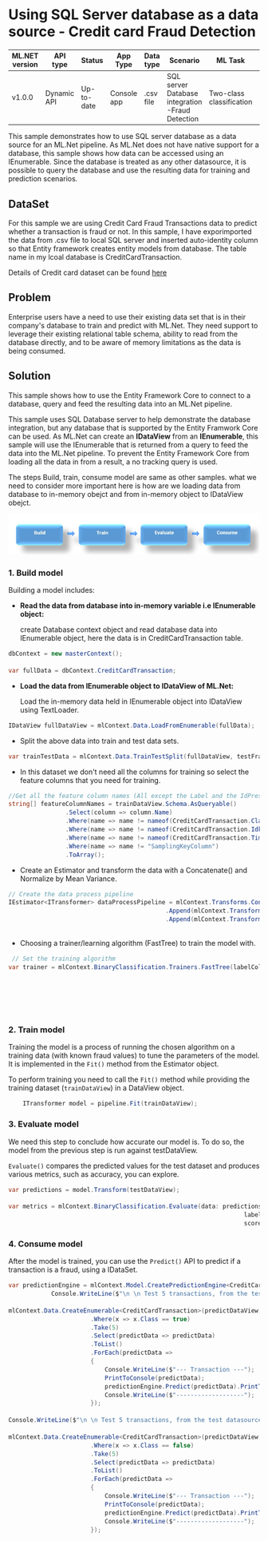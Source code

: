 #  Using SQL Server database as a data source - Credit card Fraud Detection

| ML.NET version | API type          | Status                        | App Type    | Data type | Scenario            | ML Task                   | Algorithms                  |
|----------------|-------------------|-------------------------------|-------------|-----------|---------------------|---------------------------|-----------------------------|
| v1.0.0           | Dynamic API | Up-to-date | Console app | .csv file | SQL server Database integration -Fraud Detection | Two-class classification | FastTree Binary Classification |


This sample demonstrates how to use SQL server database as a data source for an ML.Net pipeline. As ML.Net does not have native support for a database, this sample shows how data can be accessed using an IEnumerable. Since the database is treated as any other datasource, it is possible to query the database and use the resulting data for training and prediction scenarios.

## DataSet

For this sample we are using Credit Card Fraud Transactions data to predict whether a transaction is fraud or not. In this sample, I have exporimported the data from .csv file to local SQL server and inserted auto-identity column so that Entity framework creates entity models from database. The table name in my lcoal database is CreditCardTransaction. 

Details of Credit card dataset can be found [here](./docs/Dataset_Details.txt)

## Problem
Enterprise users have a need to use their existing data set that is in their company's database to train and predict with ML.Net. They need support to leverage their existing relational table schema, ability to read from the database directly, and to be aware of memory limitations as the data is being consumed.

## Solution
This sample shows how to use the Entity Framework Core to connect to a database, query  and feed the resulting data into an ML.Net pipeline.

This sample uses SQL Database server to help demonstrate the database integration, but any database that is supported by the Entity Framwork Core can be used. As ML.Net can create an **IDataView** from an **IEnumerable**, this sample will use the IEnumerable that is returned from a query to feed the data into the ML.Net pipeline. To prevent the Entity Framework Core from loading all the data in from a result, a no tracking query is used. 

The steps Build, train, consume model are same as other samples. what we need to consider more important here is how are we loading data from database to in-memory obejct and from in-memory object to IDataView obejct.

![Build -> Train -> Evaluate -> Consume](../shared_content/modelpipeline.png)


### 1. Build model
Building a model includes:

 - **Read the data from database into in-memory variable i.e IEnumerable object:**

    create Database context object and read database data into IEnumerable object, here the data is in CreditCardTransaction table.

```csharp
dbContext = new masterContext();

var fullData = dbContext.CreditCardTransaction;
```

-  **Load the data from IEnumerable object to IDataView of ML.Net:** 

    Load the in-memory data held in IEnumerable object into IDataView using TextLoader. 

```csharp
IDataView fullDataView = mlContext.Data.LoadFromEnumerable(fullData);
```

- Split the above data into train and test data sets.

```csharp
var trainTestData = mlContext.Data.TrainTestSplit(fullDataView, testFraction: 0.2, seed: 1);
 ```

- In this dataset we don't need all the columns for training so select the feature columns that you need for training.

```csharp
//Get all the feature column names (All except the Label and the IdPreservationColumn)
string[] featureColumnNames = trainDataView.Schema.AsQueryable()
                .Select(column => column.Name)                               // Get alll the column names
                .Where(name => name != nameof(CreditCardTransaction.Class)) // Do not include the Label column
                .Where(name => name != nameof(CreditCardTransaction.Idkey))               // Do not include the IdPreservationColumn/StratificationColumn
                .Where(name => name != nameof(CreditCardTransaction.Time)) // Do not include the Time column. Not needed as feature column
                .Where(name => name != "SamplingKeyColumn")
                .ToArray();
```
- Create an Estimator and transform the data with a Concatenate() and Normalize by Mean Variance. 

```csharp
// Create the data process pipeline
IEstimator<ITransformer> dataProcessPipeline = mlContext.Transforms.Concatenate("Features", featureColumnNames)
                                            .Append(mlContext.Transforms.DropColumns(new string[] { "Time", nameof(CreditCardTransaction.Idkey) })
                                            .Append(mlContext.Transforms.NormalizeMeanVariance(inputColumnName: "Features",
                                                                                 outputColumnName: "FeaturesNormalizedByMeanVar")));
 ```                                                                                

- Choosing a trainer/learning algorithm (FastTree) to train the model with.

```csharp
 // Set the training algorithm
var trainer = mlContext.BinaryClassification.Trainers.FastTree(labelColumnName: nameof(CreditCardTransaction.Class),
                                                                                                featureColumnName: "FeaturesNormalizedByMeanVar",
                                                                                                numberOfLeaves: 20,
                                                                                                numberOfTrees: 100,
                                                                                                minimumExampleCountPerLeaf: 10,
                                                                                                learningRate: 0.2);
 ```                                                                                               
### 2. Train model
Training the model is a process of running the chosen algorithm on a training data (with known fraud values) to tune the parameters of the model. It is implemented in the `Fit()` method from the Estimator object.

To perform training you need to call the `Fit()` method while providing the training dataset (`trainDataView`) in a DataView object.

`````csharp    
    ITransformer model = pipeline.Fit(trainDataView);
`````

### 3. Evaluate model
We need this step to conclude how accurate our model is. To do so, the model from the previous step is run against testDataView.

`Evaluate()` compares the predicted values for the test dataset and produces various metrics, such as accuracy, you can explore.

```csharp
var predictions = model.Transform(testDataView);

var metrics = mlContext.BinaryClassification.Evaluate(data: predictions,
                                                                  labelColumnName: nameof(CreditCardTransaction.Class),
                                                                  scoreColumnName: "Score");
```

### 4. Consume model
After the model is trained, you can use the `Predict()` API to predict if a transaction is a fraud, using a IDataSet.

```csharp
var predictionEngine = mlContext.Model.CreatePredictionEngine<CreditCardTransaction, TransactionFraudPredictionWithContribution>(model);
            Console.WriteLine($"\n \n Test 5 transactions, from the test datasource, that should be predicted as fraud (true):");

mlContext.Data.CreateEnumerable<CreditCardTransaction>(predictDataView, reuseRowObject: false)
                       .Where(x => x.Class == true)
                       .Take(5)
                       .Select(predictData => predictData)
                       .ToList()
                       .ForEach(predictData =>
                       {
                           Console.WriteLine($"--- Transaction ---");
                           PrintToConsole(predictData);
                           predictionEngine.Predict(predictData).PrintToConsole();
                           Console.WriteLine($"-------------------");
                       });

Console.WriteLine($"\n \n Test 5 transactions, from the test datasource, that should NOT be predicted as fraud (false):");

mlContext.Data.CreateEnumerable<CreditCardTransaction>(predictDataView, reuseRowObject: false)
                       .Where(x => x.Class == false)
                       .Take(5)
                       .Select(predictData => predictData)
                       .ToList()
                       .ForEach(predictData =>
                       {
                           Console.WriteLine($"--- Transaction ---");
                           PrintToConsole(predictData);
                           predictionEngine.Predict(predictData).PrintToConsole();
                           Console.WriteLine($"-------------------");
                       });
```